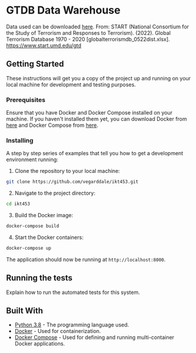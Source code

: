 # GTDB Data Warehouse

Data used can be downloaded [here](https://www.start.umd.edu/gtd/contact/download).
From: START (National Consortium for the Study of Terrorism and Responses to Terrorism). (2022). Global Terrorism Database 1970 - 2020 [globalterrorismdb_0522dist.xlsx]. https://www.start.umd.edu/gtd


## Getting Started

These instructions will get you a copy of the project up and running on your local machine for development and testing purposes.

### Prerequisites

Ensure that you have Docker and Docker Compose installed on your machine. If you haven't installed them yet, you can download Docker from [here](https://docs.docker.com/get-docker/) and Docker Compose from [here](https://docs.docker.com/compose/install/).

### Installing

A step by step series of examples that tell you how to get a development environment running:

1. Clone the repository to your local machine:

```bash
git clone https://github.com/vegarddale/ikt453.git
```

2. Navigate to the project directory:

```bash
cd ikt453
```

3. Build the Docker image:

```bash
docker-compose build
```

4. Start the Docker containers:

```bash
docker-compose up
```

The application should now be running at `http://localhost:8000`.

## Running the tests

Explain how to run the automated tests for this system.

## Built With

* [Python 3.8](https://www.python.org/) - The programming language used.
* [Docker](https://www.docker.com/) - Used for containerization.
* [Docker Compose](https://docs.docker.com/compose/) - Used for defining and running multi-container Docker applications.
